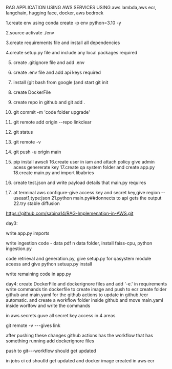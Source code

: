 RAG APPLICATION USING AWS SERVICES USING 
aws lambda,aws ecr, langchain, hugging face, docker, aws bedrock

1.create env using conda create -p env python=3.10 -y

2.source activate ./env

3.create requirements file and install all dependencies

4.create setup.py file and include any local packages required

5. create .gitignore file and add .env

6. create .env file and add api keys required
7. install (git bash from google )and start git init
8. create DockerFile
9. create repo in github and git add .
10. git commit -m 'code folder upgrade'
11. git remote add origin --repo linkclear
12. git status
13. git remote -v
14. git push -u origin main
15. pip install awscli
16.create user in iam and attach policy give admin acess genererate key
17.create qa system folder and create app.py
18.create main.py and import libabries
19. create test.json and write payload details that main.py requires
20. at terminal aws configure-give access key and secret key,give region --useast1,type:json
21.python main.py##donnects to api gets the output
22.try stable diffusion 

https://github.com/sabina14/RAG-Implemenation-in-AWS.git

day3:

write app.py imports

write ingestion code - data pdf n data folder, install faiss-cpu, python ingestion.py

code retrieval and generation.py, give setup.py for qasystem module aceess and give python setuup.py install

write remaining code in app.py

day4:
create DockerFile and dockerignore files and add '-e.' in requirements 
write commands tin dockerfile to create image and push to ecr
create folder github and main.yaml for the github actions to update in github /ecr automatic. 
and create a workflow folder inside github and move main.yaml inside worlfow and write the commands

in aws.secrets guve all secret key access in 4 areas

git remote -v ---gives link 

after pushing these changes github actions has the workflow that has something running
add dockerignore files

push to git---workflow should get updated

in jobs ci cd shoutld get updated and docker image created in aws ecr 













 